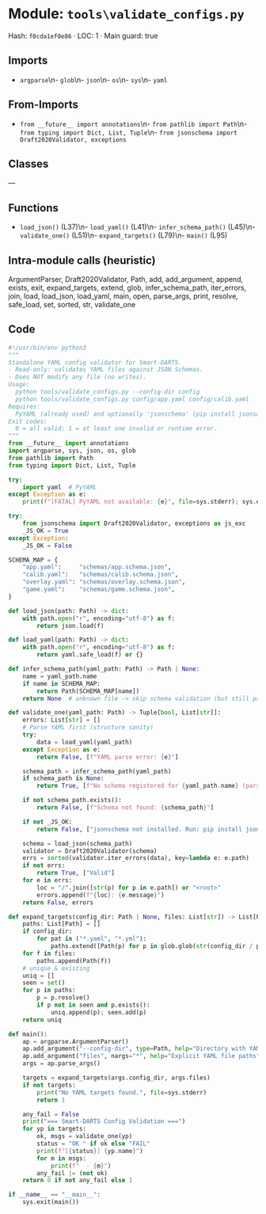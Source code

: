 # Module: `tools\validate_configs.py`
Hash: `f0cda1ef0e86` · LOC: 1 · Main guard: true

## Imports
- `argparse`\n- `glob`\n- `json`\n- `os`\n- `sys`\n- `yaml`

## From-Imports
- `from __future__ import annotations`\n- `from pathlib import Path`\n- `from typing import Dict, List, Tuple`\n- `from jsonschema import Draft2020Validator, exceptions`

## Classes
—

## Functions
- `load_json()` (L37)\n- `load_yaml()` (L41)\n- `infer_schema_path()` (L45)\n- `validate_one()` (L51)\n- `expand_targets()` (L79)\n- `main()` (L95)

## Intra-module calls (heuristic)
ArgumentParser, Draft2020Validator, Path, add, add_argument, append, exists, exit, expand_targets, extend, glob, infer_schema_path, iter_errors, join, load, load_json, load_yaml, main, open, parse_args, print, resolve, safe_load, set, sorted, str, validate_one

## Code
```python
#!/usr/bin/env python3
"""
Standalone YAML config validator for Smart-DARTS.
- Read-only: validates YAML files against JSON Schemas.
- Does NOT modify any file (no writes).
Usage:
  python tools/validate_configs.py --config-dir config
  python tools/validate_configs.py config/app.yaml config/calib.yaml
Requires:
  PyYAML (already used) and optionally 'jsonschema' (pip install jsonschema).
Exit codes:
  0 = all valid; 1 = at least one invalid or runtime error.
"""
from __future__ import annotations
import argparse, sys, json, os, glob
from pathlib import Path
from typing import Dict, List, Tuple

try:
    import yaml  # PyYAML
except Exception as e:
    print(f"[FATAL] PyYAML not available: {e}", file=sys.stderr); sys.exit(1)

try:
    from jsonschema import Draft2020Validator, exceptions as js_exc
    _JS_OK = True
except Exception:
    _JS_OK = False

SCHEMA_MAP = {
    "app.yaml":     "schemas/app.schema.json",
    "calib.yaml":   "schemas/calib.schema.json",
    "overlay.yaml": "schemas/overlay.schema.json",
    "game.yaml":    "schemas/game.schema.json",
}

def load_json(path: Path) -> dict:
    with path.open("r", encoding="utf-8") as f:
        return json.load(f)

def load_yaml(path: Path) -> dict:
    with path.open("r", encoding="utf-8") as f:
        return yaml.safe_load(f) or {}

def infer_schema_path(yaml_path: Path) -> Path | None:
    name = yaml_path.name
    if name in SCHEMA_MAP:
        return Path(SCHEMA_MAP[name])
    return None  # unknown file -> skip schema validation (but still parse)

def validate_one(yaml_path: Path) -> Tuple[bool, List[str]]:
    errors: List[str] = []
    # Parse YAML first (structure sanity)
    try:
        data = load_yaml(yaml_path)
    except Exception as e:
        return False, [f"YAML parse error: {e}"]

    schema_path = infer_schema_path(yaml_path)
    if schema_path is None:
        return True, [f"No schema registered for {yaml_path.name} (parsed OK)"]

    if not schema_path.exists():
        return False, [f"Schema not found: {schema_path}"]

    if not _JS_OK:
        return False, ["jsonschema not installed. Run: pip install jsonschema"]

    schema = load_json(schema_path)
    validator = Draft2020Validator(schema)
    errs = sorted(validator.iter_errors(data), key=lambda e: e.path)
    if not errs:
        return True, ["Valid"]
    for e in errs:
        loc = "/".join([str(p) for p in e.path]) or "<root>"
        errors.append(f"{loc}: {e.message}")
    return False, errors

def expand_targets(config_dir: Path | None, files: List[str]) -> List[Path]:
    paths: List[Path] = []
    if config_dir:
        for pat in ("*.yaml", "*.yml"):
            paths.extend([Path(p) for p in glob.glob(str(config_dir / pat))])
    for f in files:
        paths.append(Path(f))
    # unique & existing
    uniq = []
    seen = set()
    for p in paths:
        p = p.resolve()
        if p not in seen and p.exists():
            uniq.append(p); seen.add(p)
    return uniq

def main():
    ap = argparse.ArgumentParser()
    ap.add_argument("--config-dir", type=Path, help="Directory with YAML configs")
    ap.add_argument("files", nargs="*", help="Explicit YAML file paths")
    args = ap.parse_args()

    targets = expand_targets(args.config_dir, args.files)
    if not targets:
        print("No YAML targets found.", file=sys.stderr)
        return 1

    any_fail = False
    print("=== Smart-DARTS Config Validation ===")
    for yp in targets:
        ok, msgs = validate_one(yp)
        status = "OK " if ok else "FAIL"
        print(f"[{status}] {yp.name}")
        for m in msgs:
            print(f"  - {m}")
        any_fail |= (not ok)
    return 0 if not any_fail else 1

if __name__ == "__main__":
    sys.exit(main())

```

